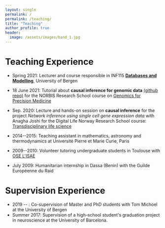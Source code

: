 ```yaml
---
layout: single
permalink: /
permalink: /teaching/
title: "Teaching"
author_profile: true
header:
  image: /assets/images/band_1.jpg
---
```


# Teaching Experience

- Spring 2021: Lecturer and course responsible in INF115 [**Databases and Modelling**](https://www.uib.no/en/course/INF115), University of Bergen

- 18 June 2021: Tutorial about **causal inference for genomic data** [(github repo)](https://github.com/adluinf/NORBIS_Causal_Inference_Tutorial) for the NORBIS Research School course on [Genomics for Precision Medicine](https://norbis.w.uib.no/genomics-for-precision-medicine/)

- Sep. 2020: Lecture and hands-on session on **causal inference** for the project *Network inference using single cell gene expression data* with Anagha Joshi
    for the Digital Life Norway Research School course: [Transdisciplinary life science](https://www.digitallifenorway.org/research-school/courses/transdisciplinary-biotechnology.html)

- 2014--2015: Teaching assistant in mathematics, astronomy and thermodynamics at Université Pierre et Marie Curie, Paris
- 2009--2010: Volunteer tutoring undergraduate students in Toulouse with [OSE L'ISAE](https://www.isae-supaero.fr/en/about-isae-supaero/the-ose-isae-supaero-diversity-program/actions/)
- July 2009: Humanitarian internship in Dassa (Benin) with the Guilde Européenne du Raid


# Supervision Experience

- 2019 -- : Co-supervision of Master and PhD students with Tom Michoel at the University of Bergen
- Summer 2017: Supervision of a high-school student's graduation project in neuroscience at the University of Barcelona. 
